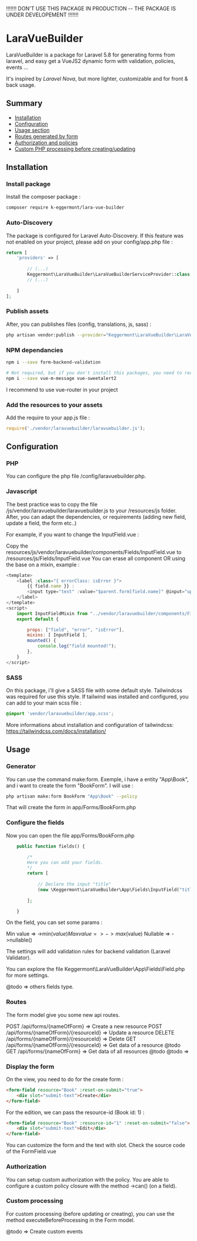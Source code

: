 !!!!!!! DON'T USE THIS PACKAGE IN PRODUCTION -- THE PACKAGE IS UNDER DEVELOPEMENT !!!!!!!

# LaraVueBuilder

LaraVueBuilder is a package for Laravel 5.8 for generating forms from laravel, and easy get a VueJS2 dynamic form with validation, policies, events ...

It's inspired by *Laravel Nova*, but more lighter, customizable and for front & back usage.


## Summary
- [Installation](#installation)
- [Configuration](#configuration)
- [Usage section](#usage)
- [Routes generated by form](#routes)
- [Authorization and policies](#authorization)
- [Custom PHP processing before creating/updating](#custom-processing)

## Installation

### Install package
Install the composer package :
```bash
composer require k-eggermont/lara-vue-builder
```


### Auto-Discovery
The package is configured for Laravel Auto-Discovery.
If this feature was not enabled on your project, please add on your config/app.php file :


```php
return [
    'providers' => [
    
        // (...)        
        Keggermont\LaraVueBuilder\LaraVueBuilderServiceProvider::class,
        // (...)
        
    ]
];
```

### Publish assets

After, you can publishes files (config, translations, js, sass) :
```bash
php artisan vendor:publish --provider="Keggermont\LaraVueBuilder\LaraVueBuilderServiceProvider"
```

### NPM dependancies
```bash
npm i --save form-backend-validation

# Not required, but if you don't install this packages, you need to reconfigure the file in resources/js/laravuebuilder.js
npm i --save vue-m-message vue-sweetalert2
```

I recommend to use vue-router in your project 


### Add the resources to your assets

Add the require to your app.js file :
```js
require('./vendor/laravuebuilder/laravuebuilder.js');
```

## Configuration

### PHP
You can configure the php file /config/laravuebuilder.php.

### Javascript
The best practice was to copy the file /js/vendor/laravuebuilder/laravuebuilder.js to your /resources/js folder.
After, you can adapt the dependencies, or requirements (adding new field, update a field, the form etc..)

For example, if you want to change the InputField.vue :

Copy the resources/js/vendor/laravuebuilder/components/Fields/InputField.vue to /resources/js/Fields/InputField.vue
You can erase all component OR using the base on a mixin, example :
```js
<template>
    <label :class="{ errorClass: isError }">
        {{ field.name }} :
        <input type="text" :value="$parent.form[field.name]" @input="updateField($event.target.value)" v-on:keyup.enter="$parent.onSubmit">
    </label>
</template> 
<script>
    import InputFieldMixin from "../vendor/laravuebuilder/components/Fields/InputField.vue";
    export default {

        props: ["field", "error", "isError"],
        mixins: [ InputField ],
        mounted() {
            console.log("field mounted!");
        }, 
    }
</script>
```

### SASS
On this package, i'll give a SASS file with some default style.
Tailwindcss was required for use this style. If tailwind was installed and configured, you can add to your main scss file : 

```css
@import 'vendor/laravuebuilder/app.scss';
```

More informations about installation and configuration of tailwindcss: https://tailwindcss.com/docs/installation/


## Usage

### Generator
You can use the command make:form.
Exemple, i have a entity "App\Book", and i want to create the form "BookForm". I will use :

```bash
php artisan make:form BookForm "App\Book" --policy
```

That will create the form in app/Forms/BookForm.php

### Configure the fields
Now you can open the file app/Forms/BookForm.php

```php
    public function fields() {

        /*
        Here you can add your fields.
        */
        return [
            
            // Declare the input "title"
            (new \Keggermont\LaraVueBuilder\App\Fields\InputField("title"))->nullable(false)
            
        ];

    }
```

On the field, you can set some params :

Min value => ->min($value)
Max value => ->max($value)
Nullable => ->nullable()

The settings will add validation rules for backend validation (Laravel Validator).

You can explore the file Keggermont\LaraVueBuilder\App\Fields\Field.php for more settings.

@todo => others fields type.

### Routes
The form model give you some new api routes.

POST /api/forms/{nameOfForm} => Create a new resource
POST /api/forms/{nameOfForm}/{resourceId} => Update a resource
DELETE /api/forms/{nameOfForm}/{resourceId} => Delete
GET /api/forms/{nameOfForm}/{resourceId} => Get data of a resource @todo
GET /api/forms/{nameOfForm} => Get data of all resources @todo
@todo => 

### Display the form 
On the view, you need to do for the create form :
```html
<form-field resource="Book" :reset-on-submit="true">
    <div slot="submit-text">Create</div>
</form-field>
```
For the edition, we can pass the resource-id (Book id: 1) :
```html
<form-field resource="Book" :resource-id="1" :reset-on-submit="false">
    <div slot="submit-text">Edit</div>
</form-field>
```

You can customize the form and the text with slot. Check the source code of the FormField.vue


### Authorization
You can setup custom authorization with the policy. 
You are able to configure a custom policy closure with the method ->can() (on a field).

### Custom processing
For custom processing (before updating or creating), you can use the method executeBeforeProcessing in the Form model.

@todo => Create custom events

